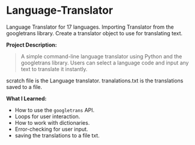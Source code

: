 # Language-Translator
Language Translator for 17 languages.
Importing Translator from the googletrans library.
Create a translator object to use for translating text.

**Project Description:**

> A simple command-line language translator using Python and the googletrans library. Users can select a language code and input any text to translate it instantly.
> 
scratch file is the Language translator.
tranalations.txt is the translations saved to a file.

**What I Learned:**

- How to use the `googletrans` API.
- Loops for user interaction.
- How to work with dictionaries.
- Error-checking for user input.
- saving the translations to a file txt.
